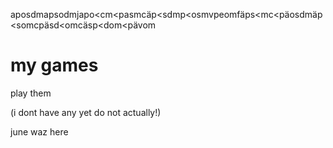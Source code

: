 aposdmapsodmjapo<cm<pasmcäp<sdmp<osmvpeomfäps<mc<päosdmäp<somcpäsd<omcäsp<dom<pävom

# my games
play them
 
(i dont have any yet do not actually!)


june waz here
